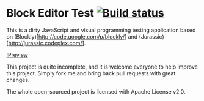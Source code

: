 Block Editor Test [![Build status](https://ci.appveyor.com/api/projects/status/rt4m2tc25080rl34)](https://ci.appveyor.com/project/JLChnToZ/blockeditortest)
===============

This is a dirty JavaScript and visual programming testing application based on (Blockly)[http://code.google.com/p/blockly/] and (Jurassic)[http://jurassic.codeplex.com/].

[!Preview](http://puu.sh/8yOHa.png)

This project is quite incomplete, and it is welcome everyone to help improve this project. Simply fork me and bring back pull requests with great changes.

The whole open-sourced project is licensed with Apache License v2.0.